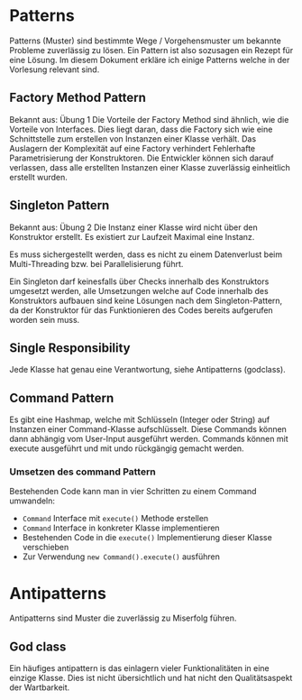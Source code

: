 # Patterns
Patterns (Muster) sind bestimmte Wege / Vorgehensmuster um bekannte Probleme zuverlässig
zu lösen. Ein Pattern ist also sozusagen ein Rezept für eine Lösung.
Im diesem Dokument erkläre ich einige Patterns welche in der Vorlesung relevant sind.
## Factory Method Pattern
Bekannt aus: Übung 1
Die Vorteile der Factory Method sind ähnlich, wie die Vorteile von Interfaces.
Dies liegt daran, dass die Factory sich wie eine Schnittstelle zum erstellen von
Instanzen einer Klasse verhält.
Das Auslagern der Komplexität auf eine Factory verhindert Fehlerhafte Parametrisierung der Konstruktoren.
Die Entwickler können sich darauf verlassen, dass alle erstellten Instanzen einer Klasse
zuverlässig einheitlich erstellt wurden.
## Singleton Pattern
Bekannt aus: Übung 2
Die Instanz einer Klasse wird nicht über den Konstruktor erstellt.
Es existiert zur Laufzeit Maximal eine Instanz.

Es muss sichergestellt werden, dass es nicht zu einem Datenverlust beim Multi-Threading bzw.
bei Parallelisierung führt.

Ein Singleton darf keinesfalls über Checks innerhalb des Konstruktors umgesetzt werden,
alle Umsetzungen welche auf Code innerhalb des Konstruktors aufbauen sind keine Lösungen
nach dem Singleton-Pattern, da der Konstruktor für das Funktionieren des Codes bereits
aufgerufen worden sein muss.

## Single Responsibility
Jede Klasse hat genau eine Verantwortung, siehe Antipatterns (godclass).

## Command Pattern
Es gibt eine Hashmap, welche mit Schlüsseln (Integer oder String) auf Instanzen einer
Command-Klasse aufschlüsselt. Diese Commands können dann abhängig vom User-Input ausgeführt
werden.
Commands können mit execute ausgeführt und mit undo rückgängig gemacht werden.
### Umsetzen des command Pattern
Bestehenden Code kann man in vier Schritten zu einem Command umwandeln:
- `Command` Interface mit `execute()` Methode erstellen
- `Command` Interface in konkreter Klasse implementieren
- Bestehenden Code in die `execute()` Implementierung dieser Klasse verschieben
- Zur Verwendung `new Command().execute()` ausführen

# Antipatterns
Antipatterns sind Muster die zuverlässig zu Miserfolg führen.
## God class
Ein häufiges antipattern is das einlagern vieler Funktionalitäten in eine einzige
Klasse. Dies ist nicht übersichtlich und hat nicht den Qualitätsaspekt der Wartbarkeit.


